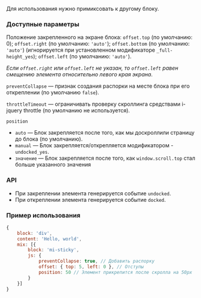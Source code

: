 Для использования нужно примиксовать к другому блоку.

### Доступные параметры
Положение закрепленного на экране блока:
    `offset.top` (по умолчанию: 0);
    `offset.right` (по умолчанию: `'auto'`);
    `offset.bottom` (по умолчанию: `'auto'`) (игнорируется при установленном модификаторе `_full-height_yes`);
    `offset.left` (по умолчанию: `'auto'`).

*Если `offset.right` или `offset.left` не указан, то `offset.left` равен смещению элемента относительно левого края экрана*.


`preventCollapse` — признак создания распорки на месте блока при его откреплении (по умолчанию `false`).

`throttleTimeout` — ограничивать проверку скроллинга средствами i-jquery throttle (по умолчанию не используется).

`position`
  - `auto` — Блок закрепляется после того, как мы доскроллили страницу до блока (по умолчанию).
  - `manual` — Блок закрепляется/открепляется модификатором - `undocked_yes`.
  - `значение` — Блок закрепляется после того, как `window.scroll.top` стал больше указанного значения

### API
  * При закреплении элемента генерируется событие `undocked`.
  * При откреплении элемента генерируется событие `docked`.


### Пример использования
```js
{
    block: 'div',
    content: 'Hello, world',
    mix: [{
        block: 'mi-sticky',
        js: {
            preventCollapse: true, // Добавить распорку
            offset: { top: 5, left: 0 }, // Отступы
            position: 50 // Элемент прикрепится после скролла на 50px
        }
    }]
}
```
